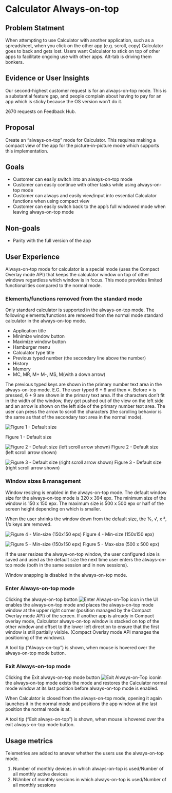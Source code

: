# Calculator Always-on-top

## Problem Statment
When attempting to use Calculator with another application, such as a spreadsheet, when you click on the other app (e.g. scroll, copy) Calculator goes to back and gets lost. Users want Calculator to stick on top of other apps to facilitate ongoing use with other apps. Alt-tab is driving them bonkers.

## Evidence or User Insights
Our second-highest customer request is for an always-on-top mode. This is a substantial feature gap, and people complain about having to pay for an app which is sticky because the OS version won’t do it.

2670 requests on Feedback Hub.

## Proposal
Create an “always-on-top” mode for Calculator. This requires making a compact view of the app for the picture-in-picture mode which supports this implementation.

## Goals
- Customer can easily switch into an always-on-top mode
- Customer can easily continue with other tasks while using always-on-top mode
- Customer can always and easily view/input into essential Calculator functions when using compact view
- Customer can easily switch back to the app’s full windowed mode when leaving always-on-top mode

## Non-goals
- Parity with the full version of the app


## User Experience
Always-on-top mode for calculator is a special mode (uses the Compact Overlay mode API) that keeps the calculator window on top of other windows regardless which window is in focus. This mode provides limited functionalities compared to the normal mode.

### Elements/functions removed from the standard mode
Only standard calculator is supported in the always-on-top mode. The following elements/functions are removed from the normal mode standard calculator in the always-on-top mode.

- Application title
- Minimize window button 
- Maximize window button
- Hamburger menu
- Calculator type title
- Previous typed number (the secondary line above the number)
- History
- Memory
- MC, MR, M+ M-, MS, M(with a down arrow)

The previous typed keys are shown in the primary number text area in the always-on-top mode. E.G. The user typed 6 + 9 and then =. Before = is pressed, 6 + 9 are shown in the primary text area. If the characters don’t fit in the width of the window, they get pushed out of the view on the left side and an arrow is shown on the left side of the primary number text area. The user can press the arrow to scroll the characters (the scrolling behavior is the same as that of the secondary text area in the normal mode).

![Figure 1 - Default size](./imgs/figure_1.png)

Figure 1 - Default size

![Figure 2 - Default size (left scroll arrow shown)](./imgs/figure_2.png)
Figure 2 - Default size (left scroll arrow shown)

![Figure 3 - Default size (right scroll arrow shown)](./imgs/figure_3.png)
Figure 3 - Default size (right scroll arrow shown)

### Window sizes & management
Window resizing is enabled in the always-on-top mode. The default window size for the always-on-top mode is 320 x 394 epx. The minimum size of the window is 150 x 150 epx. The maximum size is 500 x 500 epx or half of the screen height depending on which is smaller.

When the user shrinks the window down from the default size, the %, √, x ², 1/x keys are removed.

![Figure 4 - Min-size (150x150 epx)](./imgs/figure_4.png)
Figure 4 - Min-size (150x150 epx)

![Figure 5 - Min-size (150x150 epx)](./imgs/figure_5.png)
Figure 5 - Max-size (500 x 500 epx)

If the user resizes the always-on-top window, the user configured size is saved and used as the default size the next time user enters the always-on-top mode (both in the same session and in new sessions).

Window snapping is disabled in the always-on-top mode.

### Enter Always-on-top mode
Clicking the always-on-top button ![Enter Always-on-Top icon](./imgs/enter_AoT_icon.png)  in the UI enables the always-on-top mode and places the always-on-top mode window at the upper right corner (position managed by the Compact Overlay mode API) of the screen. If another app is already in Compact overlay mode, Calculator always-on-top window is stacked on top of the other window and offset to the lower left direction to ensure that the first window is still partially visible. (Compact Overlay mode API manages the positioning of the windows).

A tool tip (“Always-on-top”) is shown, when mouse is hovered over the always-on-top mode button.


### Exit Always-on-top mode
Clicking the Exit always-on-top mode button  ![Exit Always-on-Top icon](./imgs/exit_AoT_icon.png)in the always-on-top mode exists the mode and restores the Calculator normal mode window at its last position before always-on-top mode is enabled.

When Calculator is closed from the always-on-top mode, opening it again launches it in the normal mode and positions the app window at the last position the normal mode is at.

A tool tip (“Exit always-on-top”) is shown, when mouse is hovered over the exit always-on-top mode button.


## Usage metrics
Telemetries are added to answer whether the users use the always-on-top mode.

1. Number of monthly devices in which always-on-top is used/Number of all monthly active devices
2. NUmber of monthly sessions in which always-on-top is used/Number of all monthly sessions

